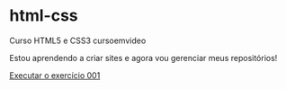 # html-css
 Curso HTML5 e CSS3 cursoemvideo

 Estou aprendendo a criar sites e agora vou gerenciar meus repositórios!

<a href="https://danicp4.github.io/html-css/exercicios/ex001/index.html">Executar o exercício 001</a>